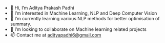 - 👋 Hi, I’m Aditya Prakash Padhi
- 👀 I’m interested in Machine Learning, NLP and Deep Computer Vision
- 🌱 I’m currently learning various NLP methods for better optimisation of summary.
- 💞️ I’m looking to collaborate on Machine learning related projects
- 📫 Contact me at adityapadhi6@gmail.com

<!---
watashi-wa-aditya/watashi-wa-aditya is a ✨ special ✨ repository because its `README.md` (this file) appears on your GitHub profile.
You can click the Preview link to take a look at your changes.
--->
